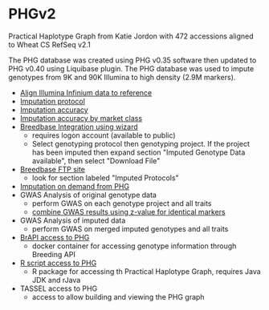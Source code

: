 # PHGv2
Practical Haplotype Graph from Katie Jordon with 472 accessions aligned to Wheat CS RefSeq v2.1

The PHG database was created using PHG v0.35 software then updated to PHG v0.40 using Liquibase plugin.
The PHG database was used to impute genotypes from 9K and 90K Illumina to high density (2.9M markers).

* [Align Illumina Infinium data to reference](https://github.com/TriticeaeToolbox/PHGv2/blob/main/align2Genome)
* [Imputation protocol](https://github.com/TriticeaeToolbox/PHGv2/tree/main/imputation)
* [Imputation accuracy](https://github.com/TriticeaeToolbox/PHGv2/blob/main/accuracy/PHG_accuracy_v2.pdf) 
* [Imputation accuracy by market class](https://github.com/TriticeaeToolbox/PHGv2/tree/main/cluster-snprelate)
* [Breedbase Integration using wizard](https://wheat.triticeaetoolbox.org/breeders/search)
  - requires logon account (available to public)
  - Select genotyping protocol then genotyping project. If the project has been imputed then expand section "Imputed Genotype Data available", then select "Download File"
* [Breedbase FTP site](https://files.triticeaetoolbox.org/)
  - look for section labeled "Imputed Protocols"
* [Imputation on demand from PHG](https://github.com/TriticeaeToolbox/PHGv2/tree/main/imputation-precomputed/README.md)
* GWAS Analysis of original genotype data
  - perform GWAS on each genotype project and all traits
  - [combine GWAS results using z-value for identical markers](https://wheat.triticeaetoolbox.org/genome/gwas.pl)
* GWAS Analysis of imputed data
  - perform GWAS on merged imputed genotypes and all traits
* [BrAPI access to PHG](https://bitbucket.org/bucklerlab/phg_webktor_service/src/master/)
  - docker container for accessing genotype information through Breeding API
* [R script access to PHG](https://maize-genetics.github.io/rPHG/)
  - R package for accessing th Practical Haplotype Graph, requires Java JDK and rJava
* TASSEL access to PHG
  - access to allow building and viewing the PHG graph
